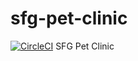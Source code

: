 # sfg-pet-clinic

[![CircleCI](https://circleci.com/gh/luchotex/sfg-pet-clinic.svg?style=svg)](https://circleci.com/gh/luchotex/sfg-pet-clinic)
SFG Pet Clinic

